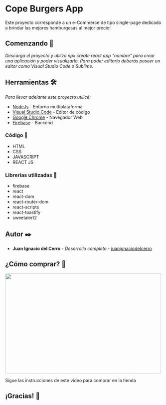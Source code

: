 # Cope Burgers App

Este proyecto corresponde a un e-Commerce de tipo single-page dedicado a brindar las mejores hamburgesas al mejor precio!

## Comenzando 🚀

_Descarga el proyecto y utiliza npx create react app "nombre" para crear una aplicación y poder visualizarlo. 
Para poder editarlo deberás poseer un editor como Visual Studio Code o Sublime._

## Herramientas 🛠️

_Para llevar adelante este proyecto utilicé:_

* [NodeJs](https://nodejs.org/es/) - Entorno multiplataforma
* [Visual Studio Code](https://code.visualstudio.com/) - Editor de código
* [Google Chrome](https://www.google.com/intl/es/chrome/) - Navegador Web
* [Firebase](https://firebase.google.com/?hl=es) - Backend

### Código 🔧

* HTML
* CSS
* JAVASCRIPT
* REACT JS
 
### Librerias utilizadas 🔧

* firebase
* react
* react-dom
* react-router-dom
* react-scripts
* react-toastify
* sweetalert2

## Autor ✒️

* **Juan Ignacio del Cerro** - *Desarrollo completo* - [juanignaciodelcerro](https://www.linkedin.com/in/juan-ignacio-del-cerro/)

## ¿Cómo comprar? 📄

<p> <img src="https://github.com/JuandelCerro/ProyectoFinal-React-delCerro/blob/cdd8be8ebbb6e00b82ecc8a7ad08252856e15429/Como-Comprar%20(1).gif" display="flex" width="500px" height="320" align="center" />

Sigue las instrucciones de este video para comprar en la tienda

 ## ¡Gracias! 🎁

